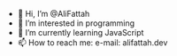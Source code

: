 - 👋 Hi, I’m @AliFattah
- 👀 I’m interested in programming
- 🌱 I’m currently learning JavaScript
- 📫 How to reach me: e-mail: alifattah.dev

<!---
AliFattah/AliFattah is a ✨ special ✨ repository because its `README.md` (this file) appears on your GitHub profile.
You can click the Preview link to take a look at your changes.
--->
